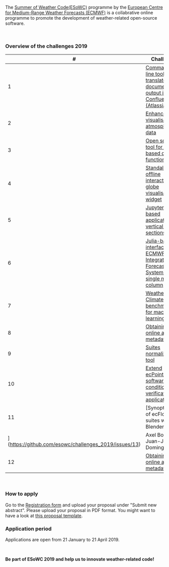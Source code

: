 The [Summer of Weather Code(ESoWC)](https://www.ecmwf.int/en/learning/workshops/ecmwf-summer-weather-code-2019) programme by the [European Centre for Medium-Range Weather Forecasts (ECMWF)](https://www.ecmwf.int) is a collabrative online programme to promote the development of weather-related open-source software. 

<br>

### Overview of the challenges 2019
|#|Challenge|Mentor|
|------|---------|-------|
|1|[Command-line tool that translates documentation output into Confluence (Atlassian)](https://github.com/esowc/challenges_2019/issues/9)|[@dvsantoalla](https://github.com/dvsantoalla), Avi Bahra|
|2|[Enhanced visualisation of atmospheric data](https://github.com/esowc/challenges_2019/issues/10)|[@sylvielamythepaut](https://github.com/sylvielamythepaut)|
|3|[Open source tool for GIS-based dissolve functionalities](https://github.com/esowc/challenges_2019/issues/3)|Maurizio Latini, Calum Baugh|
|4|[Standalone offline interactive 3D globe visualisation widget](https://github.com/esowc/challenges_2019/issues/4)|[@iainrussell](https://github.com/iainrussell), Sandor Kortesz|
|5|[Jupyter-based application for vertical cross-sections](https://github.com/esowc/challenges_2019/issues/5)|[@iainrussell](https://github.com/iainrussell), Sandor Kortesz|
|6|[Julia-based interface to ECMWF's Integrated Forecasting System (IFS) single model column](https://github.com/esowc/challenges_2019/issues/6)|[@mlange05](https://github.com/mlange05), Olivier Marsden|
|7|[Weather and Climate benchmarks for machine learning](https://github.com/esowc/challenges_2019/issues/7)|[@dueben](https://github.com/dueben)|
|8|[Obtaining online aircraft metadata](https://github.com/esowc/challenges_2019/issues/8)|[@bruceingleby](https://github.com/bruceingleby), [@mohameddahoui](https://github.com/mohameddahoui)|
|9|[Suites normalization tool](https://github.com/esowc/challenges_2019/issues/11)|[@juanjodd](https://github.com/juanjodd), Axel Bonet|
|10|[Extend ecPoint-PyCal software for conditional verification applications](https://github.com/esowc/challenges_2019/issues/12)|Fatima Pillosu, Tim Hewson|
|11|[Synoptic view of ecFlow suites with Blender
](https://github.com/esowc/challenges_2019/issues/13)|Axel Bonet, Juan-Jose Dominguez|
|12|[Obtaining online aircraft metadata](https://github.com/esowc/challenges_2019/issues/14)|[@cvitolo](https://github.com/cvitolo), [@jwagemann](https://github.com/jwagemann), Stephan Siemen|

<br>

### How to apply
Go to the [Registration form](https://events.ecmwf.int/e/esowc2019) and upload your proposal under "Submit new abstract". Please upload your proposal in PDF format. You might want to have a look at [this proposal template](https://docs.google.com/document/d/19PfodO9DavLkhgo93fskPypICzy5krPvnyWC-ks0hrQ/edit?usp=sharing).


### Application period
Applications are open from 21 January to 21 April 2019.

<br>

**Be part of ESoWC 2019 and help us to innovate weather-related code!**
